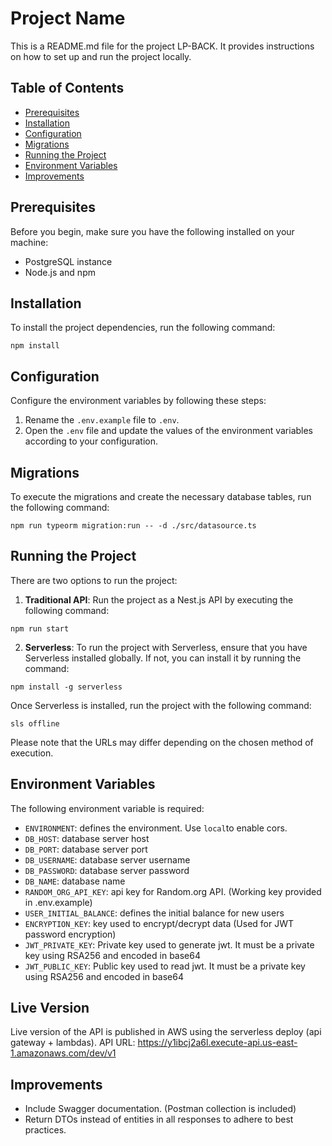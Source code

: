 # Project Name

This is a README.md file for the project LP-BACK. It provides instructions on how to set up and run the project locally.

## Table of Contents

- [Prerequisites](#prerequisites)
- [Installation](#installation)
- [Configuration](#configuration)
- [Migrations](#migrations)
- [Running the Project](#running-the-project)
- [Environment Variables](#environment-variables)
- [Improvements](#improvements)

## Prerequisites

Before you begin, make sure you have the following installed on your machine:

- PostgreSQL instance
- Node.js and npm

## Installation

To install the project dependencies, run the following command:

```
npm install
```

## Configuration

Configure the environment variables by following these steps:

1. Rename the `.env.example` file to `.env`.
2. Open the `.env` file and update the values of the environment variables according to your configuration.

## Migrations

To execute the migrations and create the necessary database tables, run the following command:

```
npm run typeorm migration:run -- -d ./src/datasource.ts
```

## Running the Project

There are two options to run the project:

1. **Traditional API**: Run the project as a Nest.js API by executing the following command:

```
npm run start
```

2. **Serverless**: To run the project with Serverless, ensure that you have Serverless installed globally. If not, you can install it by running the command:

```
npm install -g serverless
```

Once Serverless is installed, run the project with the following command:

```
sls offline
```

Please note that the URLs may differ depending on the chosen method of execution.

## Environment Variables

The following environment variable is required:

- `ENVIRONMENT`: defines the environment. Use `local`to enable cors.
- `DB_HOST`: database server host
- `DB_PORT`: database server port
- `DB_USERNAME`: database server username
- `DB_PASSWORD`: database server password
- `DB_NAME`: database name
- `RANDOM_ORG_API_KEY`: api key for Random.org API. (Working key provided in .env.example)
- `USER_INITIAL_BALANCE`: defines the initial balance for new users
- `ENCRYPTION_KEY`: key used to encrypt/decrypt data (Used for JWT password encryption)
- `JWT_PRIVATE_KEY`: Private key used to generate jwt. It must be a private key using RSA256 and encoded in base64
- `JWT_PUBLIC_KEY`: Public key used to read jwt. It must be a private key using RSA256 and encoded in base64

## Live Version

Live version of the API is published in AWS using the serverless deploy (api gateway + lambdas). API URL: https://y1ibcj2a6l.execute-api.us-east-1.amazonaws.com/dev/v1

## Improvements

- Include Swagger documentation. (Postman collection is included)
- Return DTOs instead of entities in all responses to adhere to best practices.
